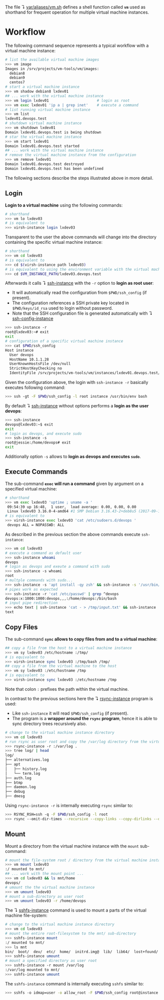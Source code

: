 
The file ↴ [var/aliases/vm.sh](var/aliases/vm.s) defines a shell function called **`vm`** used as shorthand for frequent operation for multiple virtual machine instances.

# Workflow

The following command sequence represents a typical workflow with a virtual machine instance:

```bash
# list the available virtual machine images
>>> vm image
Images in /srv/projects/vm-tools/vm/images:
  debian8
  debian9
  centos7
# start a virtual machine instance
>>> vm shadow debian8 lxdev01
## ... work with the virtual machine instance
>>> vm login lxdev01                      # login as root
>>> vm exec lxdev01 'ip a | grep inet'    # execute a command
# list running virtual machine instance
>>> vm list
lxdev01.devops.test
# shutdown virtual machine instance
>>> vm shutdown lxdev01
Domain lxdev01.devops.test is being shutdown
# star the virtual machine instance
>>> vm start lxdev01
Domain lxdev01.devops.test started
## ... work with the virtual machine instance
# remove the virtual machine instance from the configuration
>>> vm remove lxdev01
Domain lxdev01.devops.test destroyed
Domain lxdev01.devops.test has been undefined
```

The following sections describe the steps illustrated above in more detail.

## Login

**Login to a virtual machine** using the following commands:

```bash
# shorthand
>>> vm lo lxdev03
# is equivalent to
>>> virsh-instance login lxdev03
```

Transparent to the user the above commands will change into the directory containing the specific virtual machine instance:

```bash
# shorthand
>>> vm cd lxdev03
# is equivalent to
>>> cd $(virsh-instance path lxdev03)
# is equivalent to using the environment variable with the virtual machine FQDN
>>> cd $VM_INSTANCE_PATH/lxdev03.devops.test
```

Afterwards it calls ↴ [ssh-instance](../bin/ssh-instance) with the `-r` option to **login as root user**:

* It will automatically read the configuration from `$PWD/ssh_config` (if present).
* The configuration references a SSH private key located in `$PWD/keys/id_rsa` used to login without password.
* Note that the SSH configuration file is generated automatically with ↴  [ssh-config-instance](../bin/ssh-config-instance) 

```bash
>>> ssh-instance -r
root@lxdev03:~# exit
exit
# configuration of a specific virtual machine instance
>>> cat $PWD/ssh_config                          
Host instance
  User devops
  HostName 10.1.1.28
  UserKnownHostsFile /dev/null
  StrictHostKeyChecking no
  IdentityFile /srv/projects/vm-tools/vm/instances/lxdev01.devops.test/keys/id_rsa
```

Given the configuration above, the login with `ssh-instance -r` basically executes following command:

```bash
>>> ssh -gt -F $PWD/ssh_config -l root instance /usr/bin/env bash
```

By default ↴ [ssh-instance](../bin/ssh-instance) without options performs a **login as the user devops**:

```bash
>>> ssh-instance                  
devops@lxdev03:~$ exit
exit
# login as devops, and execute sudo
>>> ssh-instance -s                                                       
root@jessie:/home/devops# exit
exit
```

Additionally option `-s` allows to **login as devops and executes `sudo`**.

## Execute Commands

The sub-command **`exec` will run a command** given by argument on a specified virtual machine:

```bash
# shorthand
>>> vm exec lxdev03 'uptime ; uname -a '
 09:54:39 up 16:48,  1 user,  load average: 0.00, 0.00, 0.00
 Linux lxdev03 3.16.0-4-amd64 #1 SMP Debian 3.16.43-2+deb8u5 (2017-09-19) x86_64 GNU/Linux
# is equivalent to
>>> virsh-instance exec lxdev03 'cat /etc/sudoers.d/devops '
 devops ALL = NOPASSWD: ALL
```

As described in the previous section the above commands execute `ssh-instance`:

```bash
>>> vm cd lxdev03
# execute a command as default user
>>> ssh-instance whoami
devops
# login as devops and exeute a command with sudo
>>> ssh-instance -s whoami                                                
root
# multple commands with sudo...
>>> ssh-instance -s 'apt install -qy zsh' && ssh-instance -s '/usr/bin/env zsh'
# pipes work as expected
>>> ssh-instance -r 'cat /etc/passwd' | grep ^devops
devops:x:1000:1000:devops,,,:/home/devops:/bin/bash
# input pipe redirection 
>>> echo text | ssh-instance 'cat - > /tmp/input.txt' && ssh-instance 'cat /tmp/input.txt'
text
```

## Copy Files

The sub-command **`sync` allows to copy files from and to a virtual machine**:

```bash
## copy a file from the host to a virtual machine instance
>>> vm sy lxdev03 /etc/hostname :/tmp/
# is equivalent to
>>> virsh-instance sync lxdev03 :/tmp/bash /tmp/
## copy a file from the virtual machine to the host
>>> vm sy lxdev03 :/etc/hostname /tmp
# is equivalent to
>>> virsh-instance sync lxdev03 :/etc/hostname /tmp
```

Note that colon `:` prefixes the path within the virtual machine.

In contrast to the previous sections here the ↴ [rsync-instance](../bin/rsync-instance) program is used:

* Like `ssh-instance` it will read `$PWD/ssh_config` (if present).
* The program is a **wrapper around the `rsync` program**, hence it is able to sync directory trees recursively also.

```bash
# change to the virtual machine instance directory
>>> vm cd lxdev03
# run rsync as user root and copy the /var/log directory from the virtual machine instance
>>> rsync-instance -r :/var/log .
>>> tree log/ | head
log/
├── alternatives.log
├── apt
│   ├── history.log
│   └── term.log
├── auth.log
├── btmp
├── daemon.log
├── debug
├── dmesg
```

Using `rsync-instance -r` is internally executing `rsync` similar to:

```bash
>>> RSYNC_RSH=ssh -q -F $PWD/ssh_config -l root
>>> rsync --omit-dir-times --recursive --copy-links --copy-dirlinks --delete --verbose instance:/var/log .
```

## Mount

Mount a directory from the virtual machine instance with the `mount` sub-command:

```bash
# mount the file-system root / directory from the virtual machine instance
>>> vm mount lxdev03                       
:/ mounted to mnt/
## ... work with the mount point ...
>>> vm cd lxdev03 && ls mnt/home 
devops/
# umount the the virtual machine instance
>>> vm umount lxdev03
# mount a sub-directory as user root
>>> vm umount lxdev03 -r /home/devops
```

The ↴ [sshfs-instance](../bin/sshfs-instance) command is used to mount a parts of the virtual machine file-system:

```bash
# change to the virtual machine instance directory
>>> vm cd lxdev03
# mount the entire root-filesystem to the mnt/ sub-directory
>>> sshfs-instance mount
:/ mounted to mnt/
>>> ls mnt 
bin/  boot/  dev/  etc/  home/  initrd.img@  lib/  lib64/  lost+found/  media/  mnt/  opt/  proc/  root/  run/  sbin/  srv/  sys/  tmp/  usr/  var/  vmlinuz@
>>> sshfs-instance umount
# mount a specified directory as user root
>>> sshfs-instance -r mount /var/log 
:/var/log mounted to mnt/
>>> sshfs-instance umount
```

The `sshfs-instance` command is internally executing `sshfs` similar to:

```bash
>>> sshfs -o idmap=user -o allow_root -F $PWD/ssh_config root@instance:/ mnt/
```

